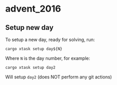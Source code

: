 # advent_2016

## Setup new day
To setup a new day, ready for solving, run:
```
cargo xtask setup day${N}
```
Where `N` is the day number, for example:
```
cargo xtask setup day2
```
Will setup `day2` (does NOT perform any git actions)

